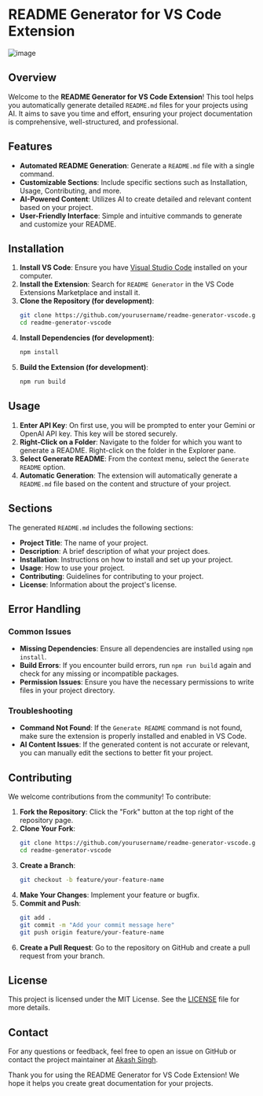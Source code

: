 # README Generator for VS Code Extension

![image](https://github.com/user-attachments/assets/ad187987-0eac-429c-94aa-a2a452489356)

## Overview

Welcome to the **README Generator for VS Code Extension**! This tool helps you automatically generate detailed `README.md` files for your projects using AI. It aims to save you time and effort, ensuring your project documentation is comprehensive, well-structured, and professional.

## Features

- **Automated README Generation**: Generate a `README.md` file with a single command.
- **Customizable Sections**: Include specific sections such as Installation, Usage, Contributing, and more.
- **AI-Powered Content**: Utilizes AI to create detailed and relevant content based on your project.
- **User-Friendly Interface**: Simple and intuitive commands to generate and customize your README.

## Installation

1. **Install VS Code**: Ensure you have [Visual Studio Code](https://code.visualstudio.com/) installed on your computer.
2. **Install the Extension**: Search for `README Generator` in the VS Code Extensions Marketplace and install it.
3. **Clone the Repository (for development)**:
    ```bash
    git clone https://github.com/yourusername/readme-generator-vscode.git
    cd readme-generator-vscode
    ```
4. **Install Dependencies (for development)**:
    ```bash
    npm install
    ```
5. **Build the Extension (for development)**:
    ```bash
    npm run build
    ```

## Usage

1. **Enter API Key**: On first use, you will be prompted to enter your Gemini or OpenAI API key. This key will be stored securely.
2. **Right-Click on a Folder**: Navigate to the folder for which you want to generate a README. Right-click on the folder in the Explorer pane.
3. **Select Generate README**: From the context menu, select the `Generate README` option.
4. **Automatic Generation**: The extension will automatically generate a `README.md` file based on the content and structure of your project.

## Sections

The generated `README.md` includes the following sections:

- **Project Title**: The name of your project.
- **Description**: A brief description of what your project does.
- **Installation**: Instructions on how to install and set up your project.
- **Usage**: How to use your project.
- **Contributing**: Guidelines for contributing to your project.
- **License**: Information about the project's license.

## Error Handling

### Common Issues

- **Missing Dependencies**: Ensure all dependencies are installed using `npm install`.
- **Build Errors**: If you encounter build errors, run `npm run build` again and check for any missing or incompatible packages.
- **Permission Issues**: Ensure you have the necessary permissions to write files in your project directory.

### Troubleshooting

- **Command Not Found**: If the `Generate README` command is not found, make sure the extension is properly installed and enabled in VS Code.
- **AI Content Issues**: If the generated content is not accurate or relevant, you can manually edit the sections to better fit your project.

## Contributing

We welcome contributions from the community! To contribute:

1. **Fork the Repository**: Click the "Fork" button at the top right of the repository page.
2. **Clone Your Fork**:
    ```bash
    git clone https://github.com/yourusername/readme-generator-vscode.git
    cd readme-generator-vscode
    ```
3. **Create a Branch**:
    ```bash
    git checkout -b feature/your-feature-name
    ```
4. **Make Your Changes**: Implement your feature or bugfix.
5. **Commit and Push**:
    ```bash
    git add .
    git commit -m "Add your commit message here"
    git push origin feature/your-feature-name
    ```
6. **Create a Pull Request**: Go to the repository on GitHub and create a pull request from your branch.

## License

This project is licensed under the MIT License. See the [LICENSE](LICENSE) file for more details.

## Contact

For any questions or feedback, feel free to open an issue on GitHub or contact the project maintainer at [Akash Singh](https://akashsingh.vercel.app/).

Thank you for using the README Generator for VS Code Extension! We hope it helps you create great documentation for your projects.
